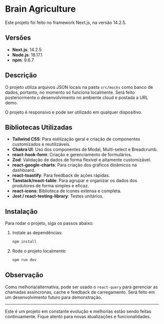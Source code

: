 # Brain Agriculture

Este projeto foi feito no framework Next.js, na versão 14.2.5.

## Versões

- **Next.js**: 14.2.5
- **Node.js**: 18.17.1
- **npm**: 9.6.7

## Descrição

O projeto utiliza arquivos JSON locais na pasta `src/mocks` como banco de dados, portanto, no momento só funciona localmente. Será feito posteriormente o desenvolvimento no ambiente cloud e postada a URL demo.

O projeto é responsivo e pode ser utilizado em qualquer dispositivo.

## Bibliotecas Utilizadas

- **Tailwind CSS**: Para estilização geral e criação de componentes customizados e reutilizáveis.
- **Chakra UI**: Uso dos componentes de Modal, Multi-select e Breadcrumb.
- **react-hook-form**: Criação e gerenciamento de formulários.
- **Zod**: Validação de dados de forma flexível e altamente customizável.
- **react-google-charts**: Para criação dos gráficos dinâmicos na dashboard.
- **react-toastify**: Para feedback de ações rápidas.
- **Tanstack/react-table**: Para agrupar e organizar os dados dos produtores de forma simples e eficaz.
- **react-icons**: Biblioteca de ícones extensa e completa.
- **Jest / react-testing-library**: Testes unitários.

## Instalação

Para rodar o projeto, siga os passos abaixo:

1. Instale as dependências:

   ```bash
   npm install
   ```

2. Rode o projeto localmente:

   ```bash
   npm run dev
   ```

## Observação

Como melhoria/alternativa, pode ser usado o `react-query` para gerenciar as chamadas assíncronas, cache e feedback de carregamento. Será feito em um desenvolvimento futuro para demonstração.

---

Este é um projeto em constante evolução e melhorias estão sendo feitas continuamente. Fique atento para novas atualizações e funcionalidades.
